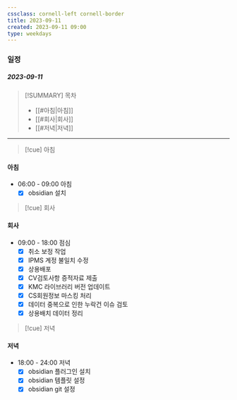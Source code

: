 ```yaml
---
cssclass: cornell-left cornell-border
title: 2023-09-11
created: 2023-09-11 09:00
type: weekdays
---
```

###  일정
##### 2023-09-11

> [!SUMMARY] 목차
> - [[#아침|아침]]
> - [[#회사|회사]]
> - [[#저녁|저녁]]

---
>[!cue] 아침
#### 아침
- 06:00 - 09:00 아침
	- [x] obsidian 설치

>[!cue] 회사
#### 회사
- 09:00 - 18:00 점심
	- [x] 취소 보정 작업
	- [x] IPMS 계정 불일치 수정
	- [x] 상용배포
	- [x] CV검토사항 증적자료 제출
	- [x] KMC 라이브러리 버전 업데이트 
	- [x] CS회원정보 마스킹 처리
	- [x] 데이터 중복으로 인한 누락건 이슈 검토
	- [x] 상용배치 데이터 정리
	
>[!cue] 저녁
#### 저녁
- 18:00 - 24:00 저녁
	- [x] obsidian 플러그인 설치
	- [x] obsidian 템플릿 설정
	- [x] obsidian git 설정